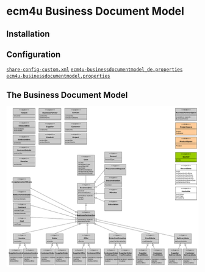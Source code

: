 # ecm4u Business Document Model

## Installation

## Configuration

[`share-config-custom.xml`](example/share-config-custom.xml)
[`ecm4u-businessdocumentmodel_de.properties`](example/ecm4u-businessdocumentmodel_de.properties)
[`ecm4u-businessdocumentmodel.properties`](example/ecm4u-businessdocumentmodel.properties)


## The Business Document Model

![ecm4u Business Document Model](doc/model/ecm4uBusinessDocumentModel.png)
